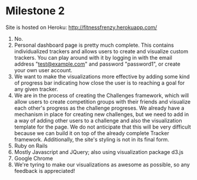 # Milestone 2

Site is hosted on Heroku: http://fitnessfrenzy.herokuapp.com/

1) No.
2) Personal dashboard page is pretty much complete. This contains individualized trackers and allows users to create and visualize custom trackers. You can play around with it by logging in with the email address "test@example.com" and password "password1", or create your own user account.
3) We want to make the visualizations more effective by adding some kind of progress bar indicating how close the user is to reaching a goal for any given tracker.
4) We are in the process of creating the Challenges framework, which will allow users to create competition groups with their friends and visualize each other's progress as the challenge progreses. We already have a mechanism in place for creating new challenges, but we need to add in a way of adding other users to a challenge and also the visualization template for the page. We do not anticipate that this will be very difficult because we can build it on top of the already complete Tracker framework. Additionally, the site's styling is not in its final form.
5) Ruby on Rails
6) Mostly Javascript and JQuery; also using visualization package d3.js
7) Google Chrome
8) We're tyring to make our visualizations as awesome as possible, so any feedback is appreciated!


